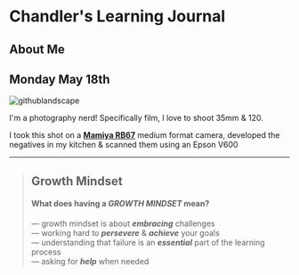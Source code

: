 # Chandler's Learning Journal

## About Me

## Monday May 18th

![githublandscape](https://user-images.githubusercontent.com/65561871/82247136-c013f200-98fa-11ea-8aca-f4eb53fe50e4.jpg)

I'm a photography nerd! Specifically film, I love to shoot 35mm & 120.      

I took this shot on a [**Mamiya RB67**](http://camera-wiki.org/wiki/Mamiya_RB67) medium format camera, developed the negatives in my kitchen & scanned them using an Epson V600

---

> ## Growth Mindset
> #### What does having a ***GROWTH MINDSET*** mean?
>
> &mdash; growth mindset is about ***embracing*** challenges   
> &mdash; working hard to ***persevere*** & ***achieve*** your goals   
> &mdash; understanding that failure is an ***essential*** part of the learning process   
> &mdash; asking for ***help*** when needed   
>
>





